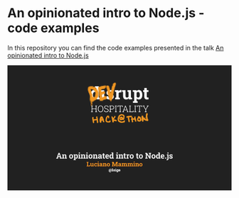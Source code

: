 # An opinionated intro to Node.js - code examples

In this repository you can find the code examples presented in the talk [An opinionated intro to Node.js](https://loige.link/devrupt-node)

[![An opinionated intro to Node.js](./images/cover.png)](https://loige.link/devrupt-node)

